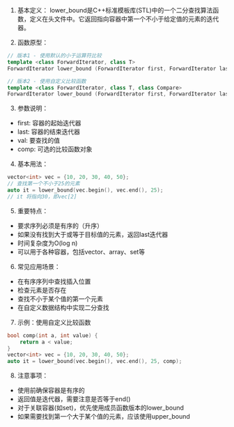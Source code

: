 1. 基本定义：
lower_bound是C++标准模板库(STL)中的一个二分查找算法函数，定义在<algorithm>头文件中。它返回指向容器中第一个不小于给定值的元素的迭代器。

2. 函数原型：
```cpp
// 版本1 - 使用默认的小于运算符比较
template <class ForwardIterator, class T>
ForwardIterator lower_bound (ForwardIterator first, ForwardIterator last, const T& val);

// 版本2 - 使用自定义比较函数
template <class ForwardIterator, class T, class Compare>
ForwardIterator lower_bound (ForwardIterator first, ForwardIterator last, const T& val, Compare comp);
```

3. 参数说明：
- first: 容器的起始迭代器
- last: 容器的结束迭代器
- val: 要查找的值
- comp: 可选的比较函数对象

4. 基本用法：
```cpp
vector<int> vec = {10, 20, 30, 40, 50};
// 查找第一个不小于25的元素
auto it = lower_bound(vec.begin(), vec.end(), 25);
// it 将指向30，即vec[2]
```

5. 重要特点：
- 要求序列必须是有序的（升序）
- 如果没有找到大于或等于目标值的元素，返回last迭代器
- 时间复杂度为O(log n)
- 可以用于各种容器，包括vector、array、set等

6. 常见应用场景：
- 在有序序列中查找插入位置
- 检查元素是否存在
- 查找不小于某个值的第一个元素
- 在自定义数据结构中实现二分查找

7. 示例：使用自定义比较函数
```cpp
bool comp(int a, int value) {
    return a < value;
}
vector<int> vec = {10, 20, 30, 40, 50};
auto it = lower_bound(vec.begin(), vec.end(), 25, comp);
```

8. 注意事项：
- 使用前确保容器是有序的
- 返回值是迭代器，需要注意是否等于end()
- 对于关联容器(如set)，优先使用成员函数版本的lower_bound
- 如果需要找到第一个大于某个值的元素，应该使用upper_bound
